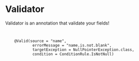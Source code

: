 # Validator
Validator is an annotation that validate your fields!


```


    @Valid(source = "name",
            errorMessage = "name.is.not.blank",
            targetException = NullPointerException.class,
            condition = ConditionRule.IsNotNull)
            
```
